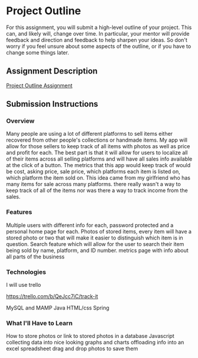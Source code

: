 # Project Outline
For this assignment, you will submit a high-level outline of your project. This can, and likely will, change over time. In particular, your mentor will provide feedback and direction and feedback to help sharpen your ideas. So don't worry if you feel unsure about some aspects of the outline, or if you have to change some things later.

## Assignment Description
[Project Outline Assignment](https://education.launchcode.org/liftoff/assignments/project-outline/)

## Submission Instructions

### Overview
Many people are using a lot of different platforms to sell items either recovered from other people's collections or handmade
items. My app will allow for those sellers to keep track of all items with photos as well as price and profit for each. The best
part is that it will allow for users to localize all of their items across all selling platforms and will have all sales
 info available at the click of a button.
 The metrics that this app would keep track of would be cost, asking price, sale price, which platforms each item is listed on,
 which platform the item sold on.
 This idea came from my girlfriend who has many items for sale across many platforms. there really wasn't a way to keep track
 of all of the items nor was there a way to track income from the sales.
### Features
Multiple users with different info for each, password protected and a personal home page for each.
Photos of stored items, every item will have a stored photo or two that will make it easier to distinguish which item is in question.
Search feature which will allow for the user to search their item being sold by name, platform, and ID number.
metrics page with info about all parts of the business

### Technologies
I will use trello

https://trello.com/b/QeJcc7iC/track-it

MySQL and MAMP
Java
HTML/css
Spring
### What I'll Have to Learn
How to store photos or link to stored photos in a database
Javascript
collecting data into nice looking graphs and charts
offloading info into an excel spreadsheet
drag and drop photos to save them


